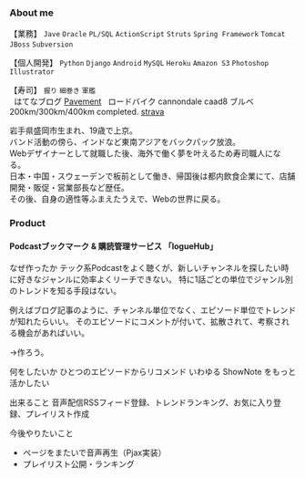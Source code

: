 ### About me  

【業務】 `Jave` `Oracle` `PL/SQL` `ActionScript` `Struts` `Spring Framework` `Tomcat` `JBoss` `Subversion`  
  
【個人開発】 `Python` `Django` `Android` `MySQL` `Heroku` `Amazon S3` `Photoshop` `Illustrator`
  
【寿司】 `握り` `細巻き` `軍艦`  
  
はてなブログ [Pavement](http://strkita.hatenablog.com/)  
ロードバイク cannondale caad8 ブルベ 200km/300km/400km completed. [strava](https://www.strava.com/athletes/kita83)  


岩手県盛岡市生まれ、19歳で上京。  
バンド活動の傍ら、インドなど東南アジアをバックパック放浪。  
Webデザイナーとして就職した後、海外で働く夢を叶えるため寿司職人になる。  
日本・中国・スウェーデンで板前として働き、帰国後は都内飲食企業にて、店舗開発・販促・営業部長など歴任。  
その後、自身の適性等ふまえたうえで、Webの世界に戻る。  

### Product
#### Podcastブックマーク & 購読管理サービス 「logueHub」
なぜ作ったか
テック系Podcastをよく聴くが、新しいチャンネルを探したい時に好きなジャンルに効率よくリーチできない。
特に1話ごとの単位でジャンル別のトレンドを知る手段はない。

例えばブログ記事のように、チャンネル単位でなく、エピソード単位でトレンドが知れたらいい。
そのエピソードにコメントが付いて、拡散されて、考察される機会があればいい。

→作ろう。

何をしたいか
ひとつのエピソードからリコメンド
いわゆる ShowNote をもっと活かしたい

出来ること
音声配信RSSフィード登録、トレンドランキング、お気に入り登録、プレイリスト作成

今後やりたいこと
- ページをまたいで音声再生（Pjax実装）
- プレイリスト公開・ランキング
